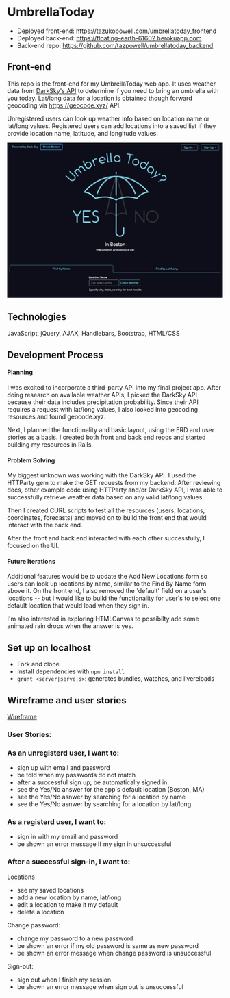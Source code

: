 # UmbrellaToday
- Deployed front-end: https://tazukopowell.com/umbrellatoday_frontend
- Deployed back-end: https://floating-earth-61602.herokuapp.com
- Back-end repo: https://github.com/tazpowell/umbrellatoday_backend

## Front-end
This repo is the front-end for my UmbrellaToday web app.
It uses weather data from [DarkSky's API](https://darksky.net/dev/docs) to determine if you need to bring an umbrella with you today. Lat/long data for a location is obtained though forward geocoding via https://geocode.xyz/ API.

Unregistered users can look up weather info based on location name or lat/long values.
Registered users can add locations into a saved list if they provide location name, latitude, and longitude values.

![UmbrellaToday](./public/UmbrellaToday.png)

## Technologies
JavaScript, jQuery, AJAX, Handlebars, Bootstrap, HTML/CSS

## Development Process
#### Planning
I was excited to incorporate a third-party API into my final project app. After doing research on available weather APIs, I picked the DarkSky API because their data includes precipitation probability. Since their API requires a request with lat/long values, I also looked into geocoding resources and found geocode.xyz.

Next, I planned the functionality and basic layout, using the ERD and user stories as a basis. I created both front and back end repos and started building my resources in Rails.

#### Problem Solving
My biggest unknown was working with the DarkSky API. I used the HTTParty gem to make the GET requests from my backend. After reviewing docs, other example code using HTTParty and/or DarkSky API, I was able to successfully retrieve weather data based on any valid lat/long values.

Then I created CURL scripts to test all the resources (users, locations, coordinates, forecasts) and moved on to build the front end that would interact with the back end.

After the front and back end interacted with each other successfully, I focused on the UI.

#### Future Iterations
Additional features would be to update the Add New Locations form so users can look up locations by name, similar to the Find By Name form above it. On the front end, I also removed the 'default' field on a user's locations -- but I would like to build the functionality for user's to select one default location that would load when they sign in.

I'm also interested in exploring HTMLCanvas to possibilty add some animated rain drops when the answer is yes.

## Set up on localhost
- Fork and clone
- Install dependencies with `npm install`
- `grunt <server|serve|s>`: generates bundles, watches, and livereloads

## Wireframe and user stories
[Wireframe](https://drive.google.com/file/d/1F38nbApVS5fTnz7JVl_s25IVaDhRoody/view?usp=sharing)

### User Stories:
### As an unregisterd user, I want to:
- sign up with email and password
- be told when my passwords do not match
- after a successful sign up, be automatically signed in
- see the Yes/No answer for the app's default location (Boston, MA)
- see the Yes/No asnwer by searching for a location by name
- see the Yes/No asnwer by searching for a location by lat/long

### As a registerd user, I want to:
- sign in with my email and password
- be shown an error message if my sign in unsuccessful

### After a successful sign-in, I want to:
Locations
- see my saved locations
- add a new location by name, lat/long
- edit a location to make it my default
- delete a location

Change password:
- change my password to a new password
- be shown an error if my old password is same as new password
- be shown an error message when change password is unsuccessful

Sign-out:
- sign out when I finish my session
- be shown an error message when sign out is unsuccessful
